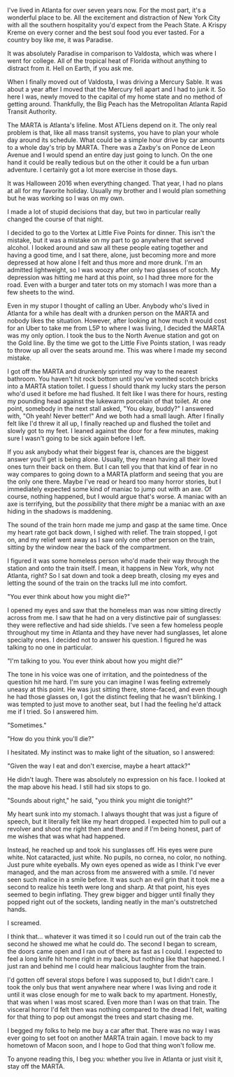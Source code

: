 I've lived in Atlanta for over seven years now. For the most part, it's a wonderful place to be. All the excitement and distraction of New York City with all the southern hospitality you'd expect from the Peach State. A Krispy Kreme on every corner and the best soul food you ever tasted. For a country boy like me, it was Paradise.

It was absolutely Paradise in comparison to Valdosta, which was where I went for college. All of the tropical heat of Florida without anything to distract from it. Hell on Earth, if you ask me.

When I finally moved out of Valdosta, I was driving a Mercury Sable. It was about a year after I moved that the Mercury fell apart and I had to junk it. So here I was, newly moved to the capital of my home state and no method of getting around. Thankfully, the Big Peach has the Metropolitan Atlanta Rapid Transit Authority.

The MARTA is Atlanta's lifeline. Most ATLiens depend on it. The only real problem is that, like all mass transit systems, you have to plan your whole day around its schedule. What could be a simple hour drive by car amounts to a whole day's trip by MARTA. There was a Zaxby's on Ponce de Leon Avenue and I would spend an entire day just going to lunch. On the one hand it could be really tedious but on the other it could be a fun urban adventure. I certainly got a lot more exercise in those days.

It was Halloween 2016 when everything changed. That year, I had no plans at all for my favorite holiday. Usually my brother and I would plan something but he was working so I was on my own.

I made a lot of stupid decisions that day, but two in particular really changed the course of that night.

I decided to go to the Vortex at Little Five Points for dinner. This isn't the mistake, but it was a mistake on my part to go anywhere that served alcohol. I looked around and saw all these people eating together and having a good time, and I sat there, alone, just becoming more and more depressed at how alone I felt and thus more and more drunk. I'm an admitted lightweight, so I was woozy after only two glasses of scotch. My depression was hitting me hard at this point, so I had three more for the road. Even with a burger and tater tots on my stomach I was more than a few sheets to the wind.

Even in my stupor I thought of calling an Uber. Anybody who's lived in Atlanta for a while has dealt with a drunken person on the MARTA and nobody likes the situation. However, after looking at how much it would cost for an Uber to take me from L5P to where I was living, I decided the MARTA was my only option. I took the bus to the North Avenue station and got on the Gold line. By the time we got to the Little Five Points station, I was ready to throw up all over the seats around me. This was where I made my second mistake.

I got off the MARTA and drunkenly sprinted my way to the nearest bathroom. You haven't hit rock bottom until you've vomited scotch bricks into a MARTA station toilet. I guess I should thank my lucky stars the person who'd used it before me had flushed. It felt like I was there for hours, resting my pounding head against the lukewarm porcelain of that toilet. At one point, somebody in the next stall asked, "You okay, buddy?" I answered with, "Oh yeah! Never better!" And we both had a small laugh. After I finally felt like I'd threw it all up, I finally reached up and flushed the toilet and slowly got to my feet. I leaned against the door for a few minutes, making sure I wasn't going to be sick again before I left.

If you ask anybody what their biggest fear is, chances are the biggest answer you'll get is being alone. Usually, they mean having all their loved ones turn their back on them. But I can tell you that that kind of fear in no way compares to going down to a MARTA platform and seeing that you are the only one there. Maybe I've read or heard too many horror stories, but I immediately expected some kind of maniac to jump out with an axe. Of course, nothing happened, but I would argue that's worse. A maniac with an axe is terrifying, but the *possibility* that there *might* be a maniac with an axe hiding in the shadows is maddening.

The sound of the train horn made me jump and gasp at the same time. Once my heart rate got back down, I sighed with relief. The train stopped, I got on, and my relief went away as I saw only one other person on the train, sitting by the window near the back of the compartment.

I figured it was some homeless person who'd made their way through the station and onto the train itself. I mean, it happens in New York, why not Atlanta, right? So I sat down and took a deep breath, closing my eyes and letting the sound of the train on the tracks lull me into comfort.

"You ever think about how you might die?"

I opened my eyes and saw that the homeless man was now sitting directly across from me. I saw that he had on a very distinctive pair of sunglasses: they were reflective and had side shields. I've seen a few homeless people throughout my time in Atlanta and they have never had sunglasses, let alone specialty ones. I decided not to answer his question. I figured he was talking to no one in particular.

"I'm talking to you. You ever think about how you might die?"

The tone in his voice was one of irritation, and the pointedness of the question hit me hard. I'm sure you can imagine I was feeling extremely uneasy at this point. He was just sitting there, stone-faced, and even though he had those glasses on, I got the distinct feeling that he wasn't blinking. I was tempted to just move to another seat, but I had the feeling he'd attack me if I tried. So I answered him.

"Sometimes."

"How do you think you'll die?"

I hesitated. My instinct was to make light of the situation, so I answered:

"Given the way I eat and don't exercise, maybe a heart attack?"

He didn't laugh. There was absolutely no expression on his face. I looked at the map above his head. I still had six stops to go.

"Sounds about right," he said, "you think you might die tonight?"

My heart sunk into my stomach. I always thought that was just a figure of speech, but it literally felt like my heart dropped. I expected him to pull out a revolver and shoot me right then and there and if I'm being honest, part of me wishes that was what had happened.

Instead, he reached up and took his sunglasses off. His eyes were pure white. Not cataracted, just white. No pupils, no cornea, no color, no nothing. Just pure white eyeballs. My own eyes opened as wide as I think I've ever managed, and the man across from me answered with a smile. I'd never seen such malice in a smile before. It was such an evil grin that it took me a second to realize his teeth were long and sharp. At that point, his eyes seemed to begin inflating. They grew bigger and bigger until finally they popped right out of the sockets, landing neatly in the man's outstretched hands.

I screamed.

I think that... whatever it was timed it so I could run out of the train cab the second he showed me what he could do. The second I began to scream, the doors came open and I ran out of there as fast as I could. I expected to feel a long knife hit home right in my back, but nothing like that happened. I just ran and behind me I could hear malicious laughter from the train.

I'd gotten off several stops before I was supposed to, but I didn't care. I took the only bus that went anywhere near where I was living and rode it until it was close enough for me to walk back to my apartment. Honestly, that was when I was most scared. Even more than I was on that train. The visceral horror I'd felt then was nothing compared to the dread I felt, waiting for that thing to pop out amongst the trees and start chasing me.

I begged my folks to help me buy a car after that. There was no way I was ever going to set foot on another MARTA train again. I move back to my hometown of Macon soon, and I hope to God that thing won't follow me.

To anyone reading this, I beg you: whether you live in Atlanta or just visit it, stay off the MARTA.